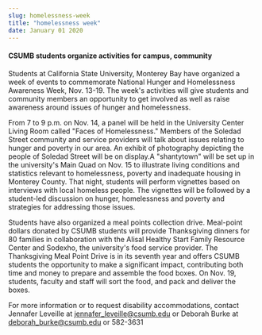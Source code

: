 ```yaml
---
slug: homelessness-week
title: "homelessness week"
date: January 01 2020
---
```


 
<h4>CSUMB students organize activities for campus, community</h4>
<p>
  Students at California State University, Monterey Bay have organized a week of
  events to commemorate National Hunger and Homelessness Awareness Week, Nov.
  13-19. The week's activities will give students and community members an
  opportunity to get involved as well as raise awareness around issues of hunger
  and homelessness.
</p>
<p>
  From 7 to 9 p.m. on Nov. 14, a panel will be held in the University Center
  Living Room called "Faces of Homelessness." Members of the Soledad Street
  community and service providers will talk about issues relating to hunger and
  poverty in our area. An exhibit of photography depicting the people of Soledad
  Street will be on display.A "shantytown" will be set up in the university's
  Main Quad on Nov. 15 to illustrate living conditions and statistics relevant
  to homelessness, poverty and inadequate housing in Monterey County. That
  night, students will perform vignettes based on interviews with local homeless
  people. The vignettes will be followed by a student-led discussion on hunger,
  homelessness and poverty and strategies for addressing those issues.
</p>
<p>
  Students have also organized a meal points collection drive. Meal-point
  dollars donated by CSUMB students will provide Thanksgiving dinners for 80
  families in collaboration with the Alisal Healthy Start Family Resource Center
  and Sodexho, the university's food service provider. The Thanksgiving Meal
  Point Drive is in its seventh year and offers CSUMB students the opportunity
  to make a significant impact, contributing both time and money to prepare and
  assemble the food boxes. On Nov. 19, students, faculty and staff will sort the
  food, and pack and deliver the boxes.
</p>
<p>
  For more information or to request disability accommodations, contact Jennafer
  Leveille at
  <a
    href="&#109;&#97;&#x69;&#x6c;&#116;&#111;&#58;&#x6a;&#x65;&#110;&#110;&#x61;&#x66;e&#114;&#95;&#x6c;&#x65;&#118;&#101;&#x69;&#x6c;l&#101;&#64;&#x63;&#x73;&#117;&#109;&#x62;&#x2e;e&#100;&#117;"
    >jennafer_leveille@csumb.edu</a
  >
  or Deborah Burke at
  <a
    href="&#109;&#x61;&#x69;&#108;&#116;&#x6f;&#58;&#100;&#x65;&#x62;&#111;&#x72;&#x61;&#104;&#95;&#x62;&#117;&#114;&#x6b;&#x65;&#64;&#x63;&#x73;&#117;&#109;&#x62;&#46;&#101;&#x64;&#x75;"
    >deborah_burke@csumb.edu</a
  >
  or 582-3631
</p>
 
